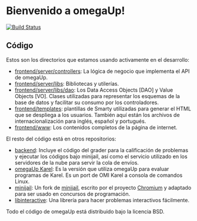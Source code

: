 ﻿#  Bienvenido a omegaUp!

[![Build Status](https://travis-ci.org/omegaup/omegaup.svg?branch=master)](https://travis-ci.org/omegaup/omegaup)

## Código

Estos son los directorios que estamos usando activamente en el desarrollo:

* [frontend/server/controllers](https://github.com/omegaup/omegaup/tree/master/frontend/server/controllers):
  La lógica de negocio que implementa el API de omegaUp.
* [frontend/server/libs](https://github.com/omegaup/omegaup/tree/master/frontend/server/libs):
  Bibliotecas y utilerías.
* [frontend/server/libs/dao](https://github.com/omegaup/omegaup/tree/master/frontend/server/libs/dao):
  Los Data Access Objects [DAO] y Value Objects [VO].  Clases utilizadas para representar los
  esquemas de la base de datos y facilitar su consumo por los controladores.
* [frontend/templates](https://github.com/omegaup/omegaup/tree/master/frontend/templates):
  plantillas de Smarty utilizadas para generar el HTML que se despliega a los
  usuarios.  También aquí están los archivos de internacionalización para
  inglés, español y portugués.
* [frontend/www](https://github.com/omegaup/omegaup/tree/master/frontend/www):
  Los contenidos completos de la página de internet.

El resto del código está en otros repositorios:

* [backend](https://github.com/omegaup/backend): Incluye el código del grader
  para la calificación de problemas y ejecutar los códigos bajo minijail, así
  como el servicio utilizado en los servidores de la nube para servir la cola
  de envíos.
* [omegaUp Karel](https://github.com/omegaup/karel): Es la versión que utiliza
  omegaUp para evaluar programas de Karel.  Es un port de OMI Karel a consola
  de comandos Linux.
* [minijail](https://github.com/omegaup/minijail): Un fork de
  [minijail](https://chromium.googlesource.com/chromiumos/platform2/+/master/minijail/),
  escrito por el proyecto [Chromium](https://www.chromium.org) y adaptado para
  ser usado en concursos de programación.
* [libinteractive](https://github.com/omegaup/libinteractive): Una librería
  para hacer problemas interactivos fácilmente.

Todo el código de omegaUp está distribuido bajo la licencia BSD.
